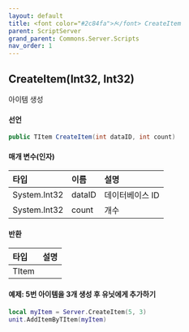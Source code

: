 ```yaml
---
layout: default
title: <font color="#2c84fa">𝑓</font> CreateItem
parent: ScriptServer
grand_parent: Commons.Server.Scripts
nav_order: 1
---
```


<!-- 아래로 편집 -->

## CreateItem(Int32, Int32)
아이템 생성

#### 선언
```cs
public TItem CreateItem(int dataID, int count)
```

#### 매개 변수(인자)

|타입|이름|설명|
|:-|:-|:-|
|System.Int32|dataID|데이터베이스 ID|
|System.Int32|count|개수|

#### 반환

|타입|설명|
|:-|:-|
|TItem|

#### 예제: 5번 아이템을 3개 생성 후 유닛에게 추가하기
```lua
local myItem = Server.CreateItem(5, 3)
unit.AddItemByTItem(myItem)
```